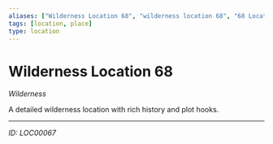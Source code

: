 ```yaml
---
aliases: ["Wilderness Location 68", "wilderness location 68", "68 Location Wilderness"]
tags: [location, place]
type: location
---
```


# Wilderness Location 68

*Wilderness*

A detailed wilderness location with rich history and plot hooks.

---
*ID: LOC00067*